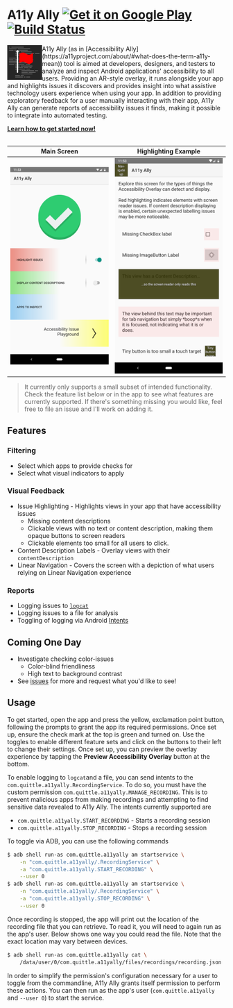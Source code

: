 # A11y Ally [<img alt="Get it on Google Play" src="https://play.google.com/intl/en_gb/badges/images/generic/en_badge_web_generic.png" height="50px" align="top" />](https://play.google.com/store/apps/details?id=com.quittle.a11yally) [![Build Status](https://travis-ci.com/quittle/a11y-ally.svg?branch=master)](https://travis-ci.com/quittle/a11y-ally)

<img align="left" src="src/main/custom-res/icon.svg" alt="A11y Ally Logo" height="80px" />
A11y Ally (as in [Accessibility Ally](https://a11yproject.com/about/#what-does-the-term-a11y-mean))
tool is aimed at developers, designers, and testers to analyze and inspect Android applications'
accessibility to all users. Providing an AR-style overlay, it runs alongside your app and highlights
issues it discovers and provides insight into what assistive technology users experience when using
your app. In addition to providing exploratory feedback for a user manually interacting with their app,
A11y Ally can generate reports of accessibility issues it finds, making it possible to integrate into
automated testing.

**[Learn how to get started now!](GETTING_STARTED.md)**
<br />
<br />

| Main Screen | Highlighting Example |
| --- | --- |
| ![](src/main/play/listings/en-US/graphics/phone-screenshots/main.png) | ![](src/main/play/listings/en-US/graphics/phone-screenshots/example.png) |

> It currently only supports a small subset of intended functionality. Check the feature list below
or in the app to see what features are currently supported. If there's something missing you would
like, feel free to file an issue and I'll work on adding it.

## Features

### Filtering
* Select which apps to provide checks for
* Select what visual indicators to apply

### Visual Feedback
* Issue Highlighting - Highlights views in your app that have accessibility issues
  * Missing content descriptions
  * Clickable views with no text or content description, making them opaque buttons to screen readers
  * Clickable elements too small for all users to click.
* Content Description Labels - Overlay views with their `contentDescription`
* Linear Navigation - Covers the screen with a depiction of what users relying on Linear Navigation experience

### Reports
* Logging issues to [`logcat`](https://developer.android.com/studio/command-line/logcat)
* Logging issues to a file for analysis
* Toggling of logging via Android [Intents](https://developer.android.com/guide/components/intents-filters)

## Coming One Day
* Investigate checking color-issues
  * Color-blind friendliness
  * High text to background contrast
* See [issues](https://github.com/quittle/a11y-ally/issues) for more and request what you'd like to see!

## Usage

To get started, open the app and press the yellow, exclamation point button, following the prompts to
grant the app its required permissions. Once set up, ensure the check mark at the top is green and turned on.
Use the toggles to enable different feature sets and click on the buttons to their left to change their
settings. Once set up, you can preview the overlay experience by tapping the **Preview Accessibility Overlay**
button at the bottom.

To enable logging to `logcat`and a file, you can send intents to the
`com.quittle.a11yally.RecordingService`. To do so, you must have the custom permission
`com.quittle.a11yally.MANAGE_RECORDING`. This is to prevent malicious apps from making recordings and
attempting to find sensitive data revealed to A11y Ally. The intents currently supported are

* `com.quittle.a11yally.START_RECORDING` - Starts a recording session
* `com.quittle.a11yally.STOP_RECORDING` - Stops a recording session

To toggle via ADB, you can use the following commands

```sh
$ adb shell run-as com.quittle.a11yally am startservice \
    -n "com.quittle.a11yally/.RecordingService" \
    -a "com.quittle.a11yally.START_RECORDING" \
    --user 0
$ adb shell run-as com.quittle.a11yally am startservice \
    -n "com.quittle.a11yally/.RecordingService" \
    -a "com.quittle.a11yally.STOP_RECORDING" \
    --user 0
```

Once recording is stopped, the app will print out the location of the recording file that you can
retrieve. To read it, you will need to again run as the app's user. Below shows one way you could
read the file. Note that the exact location may vary between devices.

```sh
$ adb shell run-as com.quittle.a11yally cat \
    /data/user/0/com.quittle.a11yally/files/recordings/recording.json
```

In order to simplify the permission's configuration necessary for a user to toggle from the
commandline, A11y Ally grants itself permission to perform these actions. You can then run as the
app's user (`com.quittle.a11yally` and `--user 0`) to start the service.
